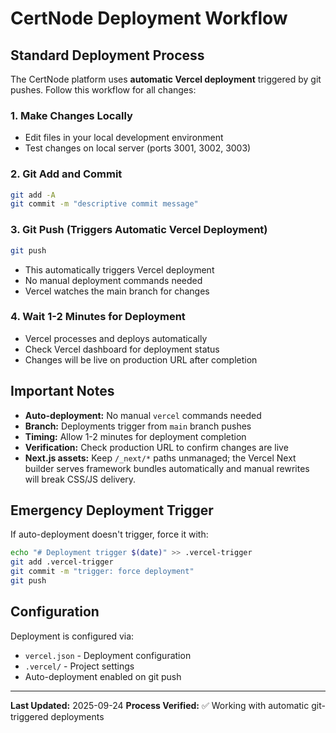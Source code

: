 # CertNode Deployment Workflow

## Standard Deployment Process

The CertNode platform uses **automatic Vercel deployment** triggered by git pushes. Follow this workflow for all changes:

### 1. Make Changes Locally
- Edit files in your local development environment
- Test changes on local server (ports 3001, 3002, 3003)

### 2. Git Add and Commit
```bash
git add -A
git commit -m "descriptive commit message"
```

### 3. Git Push (Triggers Automatic Vercel Deployment)
```bash
git push
```
- This automatically triggers Vercel deployment
- No manual deployment commands needed
- Vercel watches the main branch for changes

### 4. Wait 1-2 Minutes for Deployment
- Vercel processes and deploys automatically
- Check Vercel dashboard for deployment status
- Changes will be live on production URL after completion

## Important Notes

- **Auto-deployment:** No manual `vercel` commands needed
- **Branch:** Deployments trigger from `main` branch pushes
- **Timing:** Allow 1-2 minutes for deployment completion
- **Verification:** Check production URL to confirm changes are live
- **Next.js assets:** Keep `/_next/*` paths unmanaged; the Vercel Next builder serves framework bundles automatically and manual rewrites will break CSS/JS delivery.

## Emergency Deployment Trigger

If auto-deployment doesn't trigger, force it with:
```bash
echo "# Deployment trigger $(date)" >> .vercel-trigger
git add .vercel-trigger
git commit -m "trigger: force deployment"
git push
```

## Configuration

Deployment is configured via:
- `vercel.json` - Deployment configuration
- `.vercel/` - Project settings
- Auto-deployment enabled on git push

---

**Last Updated:** 2025-09-24
**Process Verified:** ✅ Working with automatic git-triggered deployments
